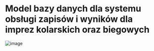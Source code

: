 # Model bazy danych dla systemu obsługi zapisów i wyników dla imprez kolarskich oraz biegowych
![image](https://user-images.githubusercontent.com/73688850/201756830-d40394f4-185d-4b1b-9ada-c48413478df4.png)

